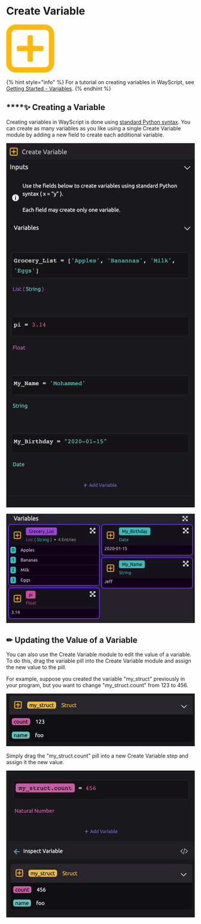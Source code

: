 # Create Variable

![Create a variable.](../../.gitbook/assets/create_var.png)

{% hint style="info" %}
For a tutorial on creating variables in WayScript, see [Getting Started - Variables](../../getting_started/variables.md).
{% endhint %}

## \*\*\*\*✨ **Creating a Variable**

Creating variables in WayScript is done using [standard Python syntax](https://www.learnpython.org/en/Variables_and_Types). You can create as many variables as you like using a single Create Variable module by adding a new field to create each additional variable.

![Create variables by clicking &quot;+ Add Variable&quot; and assigning the variable&apos;s value to the variable&apos;s name.](../../.gitbook/assets/logic_v_1.png)

![The type of each variable will be inferred and the variables will be created for use later in your script.](../../.gitbook/assets/screen-shot-2020-01-15-at-1.28.56-pm.png)

## ✏ Updating the Value of a Variable

You can also use the Create Variable module to edit the value of a variable. To do this, drag the variable pill into the Create Variable module and assign the new value to the pill.

For example, suppose you created the variable "my\_struct" previously in your program, but you want to change "my\_struct.count" from 123 to 456.

![](../../.gitbook/assets/logic_v_2.png)

Simply drag the "my\_struct.count" pill into a new Create Variable step and assign it the new value.

![Updating a variable value using the Create Variable module.](../../.gitbook/assets/logic_v_3.png)

